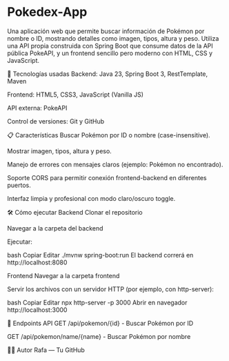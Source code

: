 # Pokedex-App
Una aplicación web que permite buscar información de Pokémon por nombre o ID, mostrando detalles como imagen, tipos, altura y peso. Utiliza una API propia construida con Spring Boot que consume datos de la API pública PokeAPI, y un frontend sencillo pero moderno con HTML, CSS y JavaScript.

🚀 Tecnologías usadas
Backend: Java 23, Spring Boot 3, RestTemplate, Maven

Frontend: HTML5, CSS3, JavaScript (Vanilla JS)

API externa: PokeAPI

Control de versiones: Git y GitHub

📋 Características
Buscar Pokémon por ID o nombre (case-insensitive).

Mostrar imagen, tipos, altura y peso.

Manejo de errores con mensajes claros (ejemplo: Pokémon no encontrado).

Soporte CORS para permitir conexión frontend-backend en diferentes puertos.

Interfaz limpia y profesional con modo claro/oscuro toggle.

🛠️ Cómo ejecutar
Backend
Clonar el repositorio

Navegar a la carpeta del backend

Ejecutar:

bash
Copiar
Editar
./mvnw spring-boot:run
El backend correrá en http://localhost:8080

Frontend
Navegar a la carpeta frontend

Servir los archivos con un servidor HTTP (por ejemplo, con http-server):

bash
Copiar
Editar
npx http-server -p 3000
Abrir en navegador http://localhost:3000

🔧 Endpoints API
GET /api/pokemon/{id} - Buscar Pokémon por ID

GET /api/pokemon/name/{name} - Buscar Pokémon por nombre

🧑‍💻 Autor
Rafa — Tu GitHub
